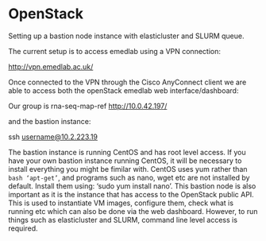 # OpenStack
Setting up a bastion node instance with elasticluster and SLURM queue.

The current setup is to access emedlab using a VPN connection:

http://vpn.emedlab.ac.uk/

Once connected to the VPN through the Cisco AnyConnect client we are able to access both the openStack emedlab web interface/dashboard:

Our group is rna-seq-map-ref
http://10.0.42.197/

and the bastion instance:

ssh username@10.2.223.19

The bastion instance is running CentOS and has root level access. If you have your own bastion instance running CentOS, it will be necessary to install everything you might be fimilar with. CentOS uses yum rather than ```bash ‘apt-get’```, and programs such as nano, wget etc are not installed by default. Install them using: ‘sudo yum install nano’.
This bastion node is also important as it is the instance that has access to the OpenStack public API. This is used to instantiate VM images, configure them, check what is running etc which can also be done via the web dashboard. However, to run things such as elasticluster and SLURM, command line level access is required.
